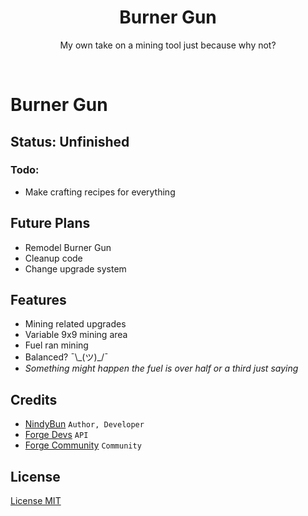 <h1 align="center"> Burner Gun </h1>
<p align="center"> My own take on a mining tool just because why not? </p>
<p data-comment="this fakes a line break">&zwnj;</p>

# Burner Gun

## Status: Unfinished
### Todo:
- Make crafting recipes for everything

## Future Plans
- Remodel Burner Gun
- Cleanup code
- Change upgrade system

## Features
- Mining related upgrades
- Variable 9x9 mining area
- Fuel ran mining
- Balanced? ¯\\\_(ツ)_/¯
- *Something might happen the fuel is over half or a third just saying*

## Credits
- [NindyBun](https://github.com/NindyBun/BurnerGun) `Author, Developer`
- [Forge Devs](https://minecraftforge.net) `API`
- [Forge Community](https://forums.minecraftforge.net/) `Community`

## License
[License MIT](LICENSE.txt)